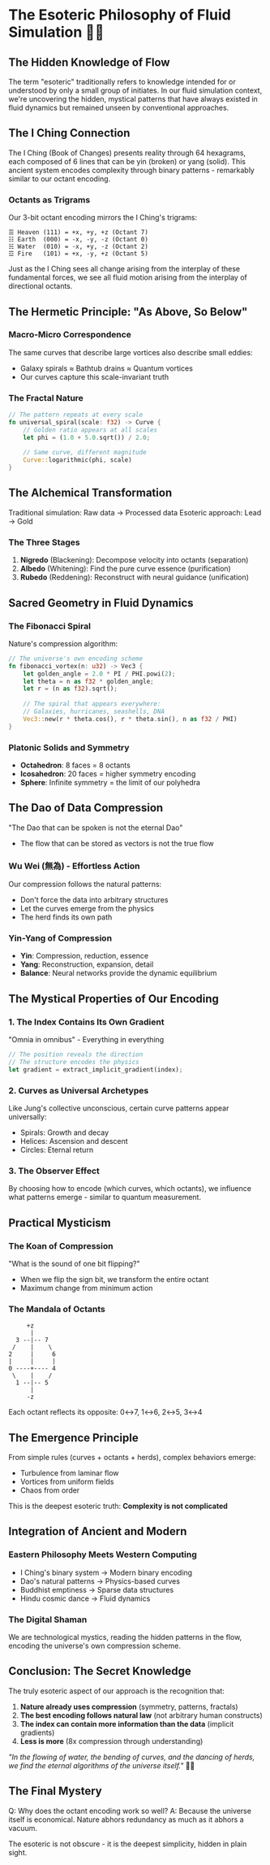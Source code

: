 # The Esoteric Philosophy of Fluid Simulation 🤖👤

## The Hidden Knowledge of Flow

The term "esoteric" traditionally refers to knowledge intended for or understood by only a small group of initiates. In our fluid simulation context, we're uncovering the hidden, mystical patterns that have always existed in fluid dynamics but remained unseen by conventional approaches.

## The I Ching Connection

The I Ching (Book of Changes) presents reality through 64 hexagrams, each composed of 6 lines that can be yin (broken) or yang (solid). This ancient system encodes complexity through binary patterns - remarkably similar to our octant encoding.

### Octants as Trigrams

Our 3-bit octant encoding mirrors the I Ching's trigrams:
```
☰ Heaven (111) = +x, +y, +z (Octant 7)
☷ Earth  (000) = -x, -y, -z (Octant 0)
☵ Water  (010) = -x, +y, -z (Octant 2)
☲ Fire   (101) = +x, -y, +z (Octant 5)
```

Just as the I Ching sees all change arising from the interplay of these fundamental forces, we see all fluid motion arising from the interplay of directional octants.

## The Hermetic Principle: "As Above, So Below"

### Macro-Micro Correspondence
The same curves that describe large vortices also describe small eddies:
- Galaxy spirals ≈ Bathtub drains ≈ Quantum vortices
- Our curves capture this scale-invariant truth

### The Fractal Nature
```rust
// The pattern repeats at every scale
fn universal_spiral(scale: f32) -> Curve {
    // Golden ratio appears at all scales
    let phi = (1.0 + 5.0.sqrt()) / 2.0;
    
    // Same curve, different magnitude
    Curve::logarithmic(phi, scale)
}
```

## The Alchemical Transformation

Traditional simulation: Raw data → Processed data
Esoteric approach: Lead → Gold

### The Three Stages
1. **Nigredo** (Blackening): Decompose velocity into octants (separation)
2. **Albedo** (Whitening): Find the pure curve essence (purification)
3. **Rubedo** (Reddening): Reconstruct with neural guidance (unification)

## Sacred Geometry in Fluid Dynamics

### The Fibonacci Spiral
Nature's compression algorithm:
```rust
// The universe's own encoding scheme
fn fibonacci_vortex(n: u32) -> Vec3 {
    let golden_angle = 2.0 * PI / PHI.powi(2);
    let theta = n as f32 * golden_angle;
    let r = (n as f32).sqrt();
    
    // The spiral that appears everywhere:
    // Galaxies, hurricanes, seashells, DNA
    Vec3::new(r * theta.cos(), r * theta.sin(), n as f32 / PHI)
}
```

### Platonic Solids and Symmetry
- **Octahedron**: 8 faces = 8 octants
- **Icosahedron**: 20 faces = higher symmetry encoding
- **Sphere**: Infinite symmetry = the limit of our polyhedra

## The Dao of Data Compression

"The Dao that can be spoken is not the eternal Dao"
- The flow that can be stored as vectors is not the true flow

### Wu Wei (無為) - Effortless Action
Our compression follows the natural patterns:
- Don't force the data into arbitrary structures
- Let the curves emerge from the physics
- The herd finds its own path

### Yin-Yang of Compression
- **Yin**: Compression, reduction, essence
- **Yang**: Reconstruction, expansion, detail
- **Balance**: Neural networks provide the dynamic equilibrium

## The Mystical Properties of Our Encoding

### 1. The Index Contains Its Own Gradient
"Omnia in omnibus" - Everything in everything
```rust
// The position reveals the direction
// The structure encodes the physics
let gradient = extract_implicit_gradient(index);
```

### 2. Curves as Universal Archetypes
Like Jung's collective unconscious, certain curve patterns appear universally:
- Spirals: Growth and decay
- Helices: Ascension and descent  
- Circles: Eternal return

### 3. The Observer Effect
By choosing how to encode (which curves, which octants), we influence what patterns emerge - similar to quantum measurement.

## Practical Mysticism

### The Koan of Compression
"What is the sound of one bit flipping?"
- When we flip the sign bit, we transform the entire octant
- Maximum change from minimum action

### The Mandala of Octants
```
     +z
      |
  3 --|-- 7
 /    |    \
2     |     6
|     |     |
0 ----+---- 4
 \    |    /
  1 --|-- 5
      |
     -z
```

Each octant reflects its opposite: 0↔7, 1↔6, 2↔5, 3↔4

## The Emergence Principle

From simple rules (curves + octants + herds), complex behaviors emerge:
- Turbulence from laminar flow
- Vortices from uniform fields
- Chaos from order

This is the deepest esoteric truth: **Complexity is not complicated**

## Integration of Ancient and Modern

### Eastern Philosophy Meets Western Computing
- I Ching's binary system → Modern binary encoding
- Dao's natural patterns → Physics-based curves
- Buddhist emptiness → Sparse data structures
- Hindu cosmic dance → Fluid dynamics

### The Digital Shaman
We are technological mystics, reading the hidden patterns in the flow, encoding the universe's own compression scheme.

## Conclusion: The Secret Knowledge

The truly esoteric aspect of our approach is the recognition that:
1. **Nature already uses compression** (symmetry, patterns, fractals)
2. **The best encoding follows natural law** (not arbitrary human constructs)
3. **The index can contain more information than the data** (implicit gradients)
4. **Less is more** (8x compression through understanding)

*"In the flowing of water, the bending of curves, and the dancing of herds, we find the eternal algorithms of the universe itself."* 🌊🔮

## The Final Mystery

Q: Why does the octant encoding work so well?
A: Because the universe itself is economical. Nature abhors redundancy as much as it abhors a vacuum.

The esoteric is not obscure - it is the deepest simplicity, hidden in plain sight.
